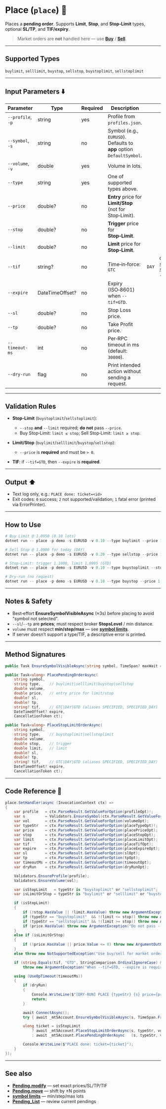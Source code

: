 # Place (`place`) 🧱

Places a **pending order**. Supports **Limit**, **Stop**, and **Stop‑Limit** types, optional **SL/TP**, and **TIF/expiry**.

> Market orders are **not** handled here — use **[Buy](../Orders_Positions/Buy.md)** / **[Sell](../Orders_Positions/Sell.md)**.

---

## Supported Types

`buylimit`, `selllimit`, `buystop`, `sellstop`, `buystoplimit`, `sellstoplimit`

---

## Input Parameters ⬇️

| Parameter         | Type            | Required | Description                                                          |       |                                                        |
| ----------------- | --------------- | -------- | -------------------------------------------------------------------- | ----- | ------------------------------------------------------ |
| `--profile`, `-p` | string          | yes      | Profile from `profiles.json`.                                        |       |                                                        |
| `--symbol`, `-s`  | string          | no       | Symbol (e.g., `EURUSD`). Defaults to **app** option `DefaultSymbol`. |       |                                                        |
| `--volume`, `-v`  | double          | yes      | Volume in lots.                                                      |       |                                                        |
| `--type`          | string          | yes      | One of supported types above.                                        |       |                                                        |
| `--price`         | double?         | no       | **Entry** price for **Limit/Stop** (not for Stop‑Limit).             |       |                                                        |
| `--stop`          | double?         | no       | **Trigger** price for **Stop‑Limit**.                                |       |                                                        |
| `--limit`         | double?         | no       | **Limit** price for **Stop‑Limit**.                                  |       |                                                        |
| `--tif`           | string?         | no       | Time‑in‑force: `GTC`                                                 | `DAY` | `GTD` *(aliases: `SPECIFIED`, `SPECIFIED_DAY` → GTD).* |
| `--expire`        | DateTimeOffset? | no       | Expiry (ISO‑8601) when `--tif=GTD`.                                  |       |                                                        |
| `--sl`            | double?         | no       | Stop Loss price.                                                     |       |                                                        |
| `--tp`            | double?         | no       | Take Profit price.                                                   |       |                                                        |
| `--timeout-ms`    | int             | no       | Per‑RPC timeout in ms (default: `30000`).                            |       |                                                        |
| `--dry-run`       | flag            | no       | Print intended action without sending a request.                     |       |                                                        |

---

## Validation Rules

* **Stop‑Limit** (`buystoplimit`/`sellstoplimit`):

  * `--stop` **and** `--limit` required; **do not** pass `--price`.
  * Buy Stop‑Limit: `limit ≤ stop`; Sell Stop‑Limit: `limit ≥ stop`.
* **Limit/Stop** (`buylimit`/`selllimit`/`buystop`/`sellstop`):

  * `--price` is **required** and must be `> 0`.
* **TIF**: if `--tif=GTD`, then `--expire` is **required**.

---

## Output ⬆️

* Text log only, e.g.: `PLACE done: ticket=<id>`
* Exit codes: `0` success; `2` not supported/validation; `1` fatal error (printed via ErrorPrinter).

---

## How to Use

```powershell
# Buy Limit @ 1.0950 (0.10 lots)
dotnet run -- place -p demo -s EURUSD -v 0.10 --type buylimit --price 1.0950 --sl 1.0900 --tp 1.1000

# Sell Stop @ 1.0900 for today (DAY)
dotnet run -- place -p demo -s EURUSD -v 0.20 --type sellstop --price 1.0900 --tif DAY

# Stop‑Limit: trigger 1.1000, limit 1.0995 (GTD)
dotnet run -- place -p demo -s EURUSD -v 0.10 --type buystoplimit --stop 1.1000 --limit 1.0995 --tif GTD --expire 2025-09-30T15:00:00Z

# Dry‑run (no request)
dotnet run -- place -p demo -s EURUSD -v 0.10 --type buystop --price 1.1000 --dry-run
```

---

## Notes & Safety

* Best‑effort **EnsureSymbolVisibleAsync** (≈3s) before placing to avoid "symbol not selected".
* `--sl`/`--tp` are **prices**; must respect broker **StopsLevel** / min distance.
* `volume` must respect **min/step/max** — see **[symbol limits](../Market_Data/Limits.md)**.
* If server doesn’t support a type/TIF, a descriptive error is printed.

---

## Method Signatures

```csharp
public Task EnsureSymbolVisibleAsync(string symbol, TimeSpan? maxWait = null, TimeSpan? pollInterval = null, DateTime? deadline = null, CancellationToken cancellationToken = default);

public Task<ulong> PlacePendingOrderAsync(
    string symbol,
    string type,    // buylimit|selllimit|buystop|sellstop
    double volume,
    double price,   // entry price for limit/stop
    double? sl,
    double? tp,
    string? tif,    // GTC|DAY|GTD (aliases SPECIFIED, SPECIFIED_DAY)
    DateTimeOffset? expire,
    CancellationToken ct);

public Task<ulong> PlaceStopLimitOrderAsync(
    string symbol,
    string type,    // buystoplimit|sellstoplimit
    double volume,
    double stop,    // trigger
    double limit,   // limit
    double? sl,
    double? tp,
    string? tif,    // GTC|DAY|GTD (aliases SPECIFIED, SPECIFIED_DAY)
    DateTimeOffset? expire,
    CancellationToken ct);
```

---

## Code Reference 🧩

```csharp
place.SetHandler(async (InvocationContext ctx) =>
{
    var profile   = ctx.ParseResult.GetValueForOption(profileOpt)!;
    var s         = Validators.EnsureSymbol(ctx.ParseResult.GetValueForOption(symbolOpt) ?? GetOptions().DefaultSymbol);
    var vol       = ctx.ParseResult.GetValueForOption(volumeOpt);
    var typeStr   = ctx.ParseResult.GetValueForOption(placeTypeOpt)!;
    var price     = ctx.ParseResult.GetValueForOption(placePriceOpt);
    var stop      = ctx.ParseResult.GetValueForOption(placeStopOpt);
    var limit     = ctx.ParseResult.GetValueForOption(placeLimitOpt);
    var tif       = ctx.ParseResult.GetValueForOption(placeTifOpt);
    var expire    = ctx.ParseResult.GetValueForOption(placeExpireOpt);
    var sl        = ctx.ParseResult.GetValueForOption(slOpt);
    var tp        = ctx.ParseResult.GetValueForOption(tpOpt);
    var timeoutMs = ctx.ParseResult.GetValueForOption(timeoutOpt);
    var dryRun    = ctx.ParseResult.GetValueForOption(dryRunOpt);

    Validators.EnsureProfile(profile);
    Validators.EnsureVolume(vol);

    var isStopLimit   = typeStr is "buystoplimit" or "sellstoplimit";
    var isLimitOrStop = typeStr is "buylimit" or "selllimit" or "buystop" or "sellstop";

    if (isStopLimit)
    {
        if (!stop.HasValue || !limit.HasValue) throw new ArgumentException("Stop-limit requires both --stop and --limit.");
        if (typeStr == "buystoplimit"  && !(limit <= stop)) throw new ArgumentException("Buy Stop-Limit: limit <= stop.");
        if (typeStr == "sellstoplimit" && !(limit >= stop)) throw new ArgumentException("Sell Stop-Limit: limit >= stop.");
        if (price.HasValue) throw new ArgumentException("Do not pass --price for stop-limit.");
    }
    else if (isLimitOrStop)
    {
        if (!price.HasValue || price.Value <= 0) throw new ArgumentOutOfRangeException(nameof(price), "--price must be > 0.");
    }
    else throw new NotSupportedException("Use buy/sell for market orders.");

    if (string.Equals(tif, "GTD", StringComparison.OrdinalIgnoreCase) && !expire.HasValue)
        throw new ArgumentException("When --tif=GTD, --expire is required.");

    using (UseOpTimeout(timeoutMs))
    {
        if (dryRun)
        {
            Console.WriteLine($"[DRY-RUN] PLACE {typeStr} {s} price={price} stop={stop} limit={limit} vol={vol} SL={sl} TP={tp} TIF={tif} exp={expire}");
            return;
        }

        await ConnectAsync();
        try { await _mt5Account.EnsureSymbolVisibleAsync(s, TimeSpan.FromSeconds(3)); } catch { }

        ulong ticket = isStopLimit
            ? await _mt5Account.PlaceStopLimitOrderAsync(s, typeStr, vol, stop!.Value, limit!.Value, sl, tp, tif, expire, CancellationToken.None)
            : await _mt5Account.PlacePendingOrderAsync   (s, typeStr, vol, price!.Value,              sl, tp, tif, expire, CancellationToken.None);

        Console.WriteLine($"PLACE done: ticket={ticket}");
    }
});
```

---

## See also

* **[Pending.modify](../Market_Data/Pending.modify.md)** — set exact prices/SL/TP/TIF
* **[Pending.move](../Market_Data/Pending.move.md)** — shift by ±N points
* **[symbol limits](../Market_Data/Limits.md)** — min/step/max lots
* **[Pending\_List](../Misc/Pending_List.md)** — review current pendings
